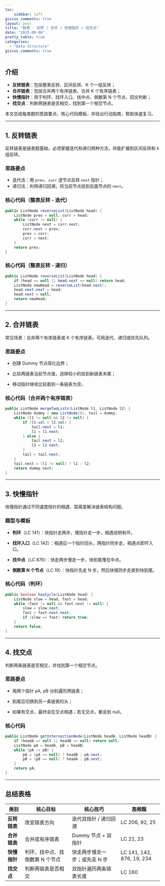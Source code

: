 ```yaml
---
toc:
    sidebar: left
giscus_comments: true
layout: post
title: "链表 - 反转 / 合并 / 快慢指针 / 找交点"
date: "2025-09-06"
pretty_table: true
categories: 
  - "Data Structure"
giscus_comments: true
---
```



## 介绍


- **反转链表**：包括整表反转、区间反转、K 个一组反转；
- **合并链表**：包括合并两个有序链表、合并 K 个有序链表；
- **快慢指针**：用于判环、找环入口、找中点、倒数第 N 个节点、回文判断；
- **找交点**：判断两链表是否相交，找到第一个相交节点。

本文总结每类题的思路要点、核心代码模板，并给出行动指南，帮助快速复习。

---

## 1. 反转链表

反转链表是链表题基础，必须掌握迭代和递归两种方法，并能扩展到区间反转和 k 组反转。

### 思路要点
- 迭代法：用 `prev`、`curr` 逐节点反转 `next` 指针；
- 递归法：利用递归回溯，将当前节点挂到后面节点的 `next`。

### 核心代码（整表反转 - 迭代）

```java
public ListNode reverseList(ListNode head) {
    ListNode prev = null, curr = head;
    while (curr != null) {
        ListNode next = curr.next;
        curr.next = prev;
        prev = curr;
        curr = next;
    }
    return prev;
}
```

### 核心代码（整表反转 - 递归）

```java
public ListNode reverseList(ListNode head) {
    if (head == null || head.next == null) return head;
    ListNode newHead = reverseList(head.next);
    head.next.next = head;
    head.next = null;
    return newHead;
}
```

---

## 2. 合并链表

常见场景：合并两个有序链表或 K 个有序链表。可用迭代、递归或优先队列。

### 思路要点

- 创建 Dummy 节点简化边界；

- 比较两链表当前节点值，选择较小的挂到新链表末尾；

- 移动指针继续比较直到一条链表为空。


### 核心代码（合并两个有序链表）

```java
public ListNode mergeTwoLists(ListNode l1, ListNode l2) {
    ListNode dummy = new ListNode(0), tail = dummy;
    while (l1 != null && l2 != null) {
        if (l1.val < l2.val) {
            tail.next = l1;
            l1 = l1.next;
        } else {
            tail.next = l2;
            l2 = l2.next;
        }
        tail = tail.next;
    }
    tail.next = (l1 != null) ? l1 : l2;
    return dummy.next;
}
```

---

## 3. 快慢指针

快慢指针通过不同速度指针的相遇、距离差解决链表结构问题。

### 题型与模板

- **判环**（LC 141）：快指针走两步，慢指针走一步，相遇说明有环。

- **找环入口**（LC 142）：相遇后一个指针回头，两指针同步走，相遇点即环入口。

- **找中点**（LC 876）：快走两步慢走一步，快到尾慢在中点。

- **倒数第 N 个节点**（LC 19）：快指针先走 N 步，然后快慢同步走直到快到尾。


### 核心代码（判环）

```java
public boolean hasCycle(ListNode head) {
    ListNode slow = head, fast = head;
    while (fast != null && fast.next != null) {
        slow = slow.next;
        fast = fast.next.next;
        if (slow == fast) return true;
    }
    return false;
}
```

---

## 4. 找交点

判断两条链表是否相交，并找到第一个相交节点。

### 思路要点

- 用两个指针 pA, pB 分别遍历两链表；

- 到尾后切换到另一条链表的头；

- 如果有交点，最终会在交点相遇；若无交点，都会到 null。


### 核心代码

```java
public ListNode getIntersectionNode(ListNode headA, ListNode headB) {
    if (headA == null || headB == null) return null;
    ListNode pA = headA, pB = headB;
    while (pA != pB) {
        pA = (pA == null) ? headB : pA.next;
        pB = (pB == null) ? headA : pB.next;
    }
    return pA;
}
```

---

## 总结表格

|类别|核心目标|核心技巧|高频题|
|---|---|---|---|
|**反转链表**|改变链表方向|迭代双指针 / 递归回溯|LC 206, 92, 25|
|**合并链表**|合并成有序链表|Dummy 节点 + 双指针|LC 21, 23|
|**快慢指针**|判环、找中点、找倒数第 N 个节点|快走两步慢走一步；或先走 N 步|LC 141, 142, 876, 19, 234|
|**找交点**|判断两链表是否相交|双指针遍历两条链表长度|LC 160|
